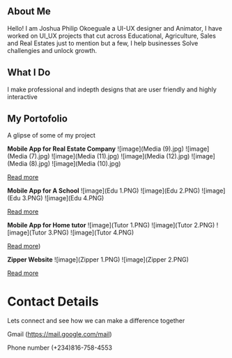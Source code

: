 ## About Me

Hello! I am Joshua Philip Okoeguale a UI-UX designer and  Animator, I have worked on UI_UX projects that cut across Educational, Agriculture, Sales and Real Estates just to mention but a few, I help businesses Solve challengies and unlock growth.

## What I Do

I make professional and indepth designs that are user friendly and highly interactive

## My Portofolio
A glipse of some of my project

**Mobile App for Real Estate Company**
![image](Media (9).jpg) 
![image](Media (7).jpg) 
![image](Media (11).jpg)
![image](Media (12).jpg)
![image](Media (8).jpg)
![image](Media (10).jpg)



[Read more](https://www.figma.com/design/BEJgM7QIClZVgcyyOVAiU1/Real-Estate?t=VYKDud8Y78VPS6Ky-0)

**Mobile App for A School**
![image](Edu 1.PNG) 
![image](Edu 2.PNG) 
![image](Edu 3.PNG)
![image](Edu 4.PNG)





[Read more](https://www.figma.com/design/8cEnQLasWCgQaH50Q6km4p/Educational-app?node-id=2-8134&t=CQU69oVQZ4qcMV9P-0)




**Mobile App for Home tutor**
![image](Tutor 1.PNG) 
![image](Tutor 2.PNG)
![image](Tutor 3.PNG)
![image](Tutor 4.PNG)




[Read more](https://www.figma.com/design/705gXjDSxXjeDv6U3vcm4K/Home-tutor?node-id=0-1&p=f&t=fjc0BfKz1Na32IH5-0))


**Zipper Website**
![image](Zipper 1.PNG) 
![image](Zipper 2.PNG)



[Read more](https://www.figma.com/proto/2ujmmZLSHC9clkF00jmyJa/Zipper?node-id=1-2)


# Contact Details

Lets connect and see how we can make a difference together

Gmail (https://mail.google.com/mail)

Phone number (+234)816-758-4553









